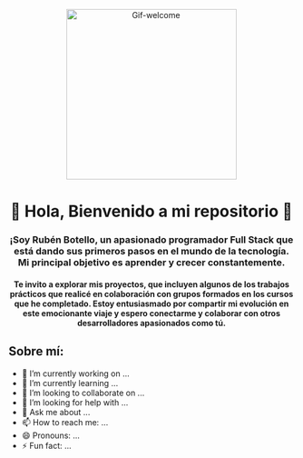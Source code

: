 <div id="header" align="center">
<p align="center">
  <img src="https://media.giphy.com/media/Id6dC0GQOOzPMXgcPv/giphy.gif" alt="Gif-welcome" width="300">
</p>

# 👋 Hola, Bienvenido a mi repositorio 👋

### ¡Soy Rubén Botello, un apasionado programador Full Stack que está dando sus primeros pasos en el mundo de la tecnología. Mi principal objetivo es aprender y crecer constantemente.

#### Te invito a explorar mis proyectos, que incluyen algunos de los trabajos prácticos que realicé en colaboración con grupos formados en los cursos que he completado. Estoy entusiasmado por compartir mi evolución en este emocionante viaje y espero conectarme y colaborar con otros desarrolladores apasionados como tú.
</div>


## Sobre mí:

- 🔭 I’m currently working on ...
- 🌱 I’m currently learning ...
- 👯 I’m looking to collaborate on ...
- 🤔 I’m looking for help with ...
- 💬 Ask me about ...
- 📫 How to reach me: ...
- 😄 Pronouns: ...
- ⚡ Fun fact: ...